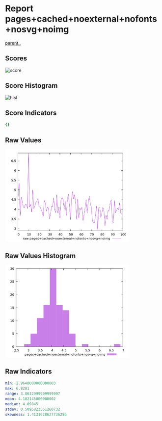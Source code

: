# Report pages+cached+noexternal+nofonts+nosvg+noimg

[parent..](./..)  


## Scores

![score](./score.png)  

## Score Histogram

![hist](./hist.png)  

## Score Indicators

```yaml
{}

```

## Raw Values

![raw](./raw.png)  

## Raw Values Histogram

![raw hist](./raw_hist.png)  

## Raw Indicators

```yaml
min: 2.9648000000000003
max: 6.8281
range: 3.8632999999999997
mean: 4.102145000000002
median: 4.09845
stdev: 0.5095823561260732
skewness: 1.4131628627736286

```

<style>
  img {
    max-width: 80%;
  }
</style>
      
